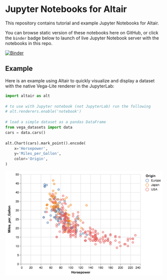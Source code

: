 # Jupyter Notebooks for Altair

This repository contains tutorial and example Jupyter Notebooks for Altair.

You can browse static version of these notebooks here on GitHub, or click the `binder`
badge below to launch of live Jupyter Notebook server with the notebooks in this 
repo.

[![Binder](https://beta.mybinder.org/badge.svg)](https://beta.mybinder.org/v2/gh/altair-viz/altair_notebooks/master)

## Example

Here is an example using Altair to quickly visualize and display a dataset with the native Vega-Lite renderer in the JupyterLab:

```python
import altair as alt

# to use with Jupyter notebook (not JupyterLab) run the following
# alt.renderers.enable('notebook')

# load a simple dataset as a pandas DataFrame
from vega_datasets import data
cars = data.cars()

alt.Chart(cars).mark_point().encode(
    x='Horsepower',
    y='Miles_per_Gallon',
    color='Origin',
)
```

![Altair Visualization](images/cars.png?raw=true)
